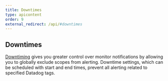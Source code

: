 ```yaml
---
title: Downtimes
type: apicontent
order: 9
external_redirect: /api/#downtimes
---
```

## Downtimes
[Downtiming][1] gives you greater control over monitor notifications by allowing you to globally exclude scopes from alerting. Downtime settings, which can be scheduled with start and end times, prevent all alerting related to specified Datadog tags.


[1]: /monitors/downtimes
